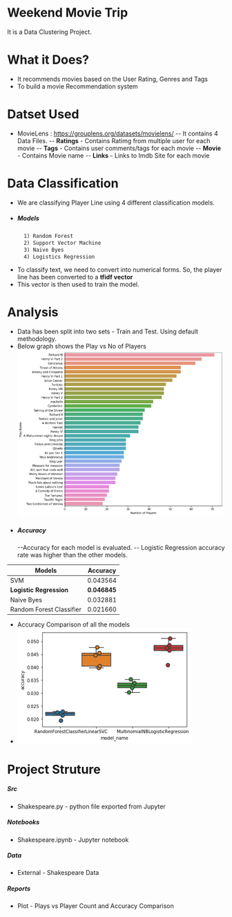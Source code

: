 # Weekend Movie Trip

It is a Data Clustering Project.


# What it Does?

  - It recommends movies based on the User Rating, Genres and Tags
  - To build a movie Recommendation system
# Datset Used
- MovieLens : https://grouplens.org/datasets/movielens/
-- It contains 4 Data Files.
-- **Ratings** - Contains Ratimg from multiple user for each movie
-- **Tags** - Contains user comments/tags for each movie
-- **Movie** - Contains Movie name
-- **Links** - Links to Imdb Site for each movie


# Data Classification
- We are classifying Player Line using 4 different classification models.
- ##### Models
        1) Random Forest
        2) Support Vector Machine
        3) Naive Byes
        4) Logistics Regression
- To classify text, we need to convert into numerical forms. So, the player line has been converted to a **tfidf vector**
- This vector is then used to train the model.
# Analysis
- Data has been split into two sets - Train and Test. Using default methodology.
- Below graph shows the Play vs No of Players
![Play vs No of Players](https://raw.githubusercontent.com/nareshkumar66675/Shakespeare/master/reports/PlayVSPlayers.png "Play vs No of Players")
- ##### Accuracy
    --Accuracy for each model is evaluated.
    -- Logistic Regression accuracy rate was higher than the other models.

| Models | Accuracy |
|------------------------|----------|
| SVM | 0.043564 |
| **Logistic Regression** | **0.046845** |
| Naive Byes | 0.032881 |
| Random Forest Classifier | 0.021660 |

- Accuracy Comparison of all the models
- ![Accuracy Comparison](https://raw.githubusercontent.com/nareshkumar66675/Shakespeare/master/reports/ModelComparison.png "Accuracy Comparison")

# Project Struture

##### Src
- Shakespeare.py - python file exported from Jupyter
##### Notebooks
- Shakespeare.ipynb - Jupyter notebook
##### Data
- External - Shakespeare Data
##### Reports
- Plot - Plays vs Player Count and Accuracy Comparison


  
